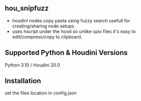 ## hou_snipfuzz

- houdini nodes copy pasta using fuzzy search
usefull for creating/sharing node setups
- uses hscript under the hood so unlike cpio files
it's easy to edit/compress/copy to clipboard.


## Supported Python & Houdini Versions ##

Python 3.10 / Houdini 20.0




## Installation

set the files location in config.json

